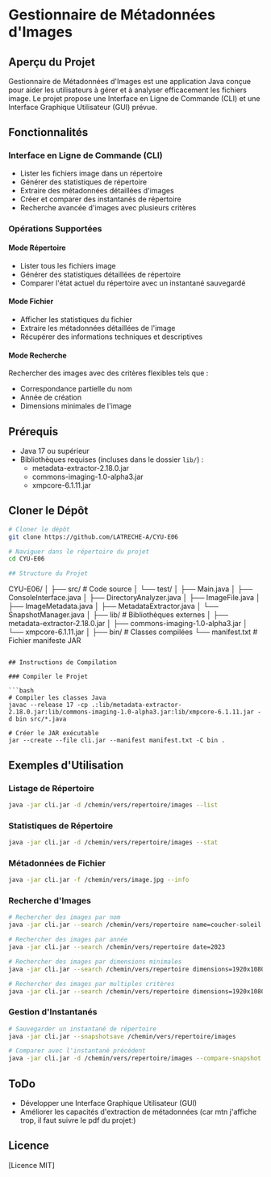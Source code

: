 # Gestionnaire de Métadonnées d'Images

## Aperçu du Projet

Gestionnaire de Métadonnées d'Images est une application Java conçue pour aider les utilisateurs à gérer et à analyser efficacement les fichiers image. Le projet propose une Interface en Ligne de Commande (CLI) et une Interface Graphique Utilisateur (GUI) prévue.

## Fonctionnalités

### Interface en Ligne de Commande (CLI)
- Lister les fichiers image dans un répertoire
- Générer des statistiques de répertoire
- Extraire des métadonnées détaillées d'images
- Créer et comparer des instantanés de répertoire
- Recherche avancée d'images avec plusieurs critères

### Opérations Supportées

#### Mode Répertoire
- Lister tous les fichiers image
- Générer des statistiques détaillées de répertoire
- Comparer l'état actuel du répertoire avec un instantané sauvegardé

#### Mode Fichier
- Afficher les statistiques du fichier
- Extraire les métadonnées détaillées de l'image
- Récupérer des informations techniques et descriptives

#### Mode Recherche
Rechercher des images avec des critères flexibles tels que :
- Correspondance partielle du nom
- Année de création
- Dimensions minimales de l'image

## Prérequis

- Java 17 ou supérieur
- Bibliothèques requises (incluses dans le dossier `lib/`) :
  - metadata-extractor-2.18.0.jar
  - commons-imaging-1.0-alpha3.jar
  - xmpcore-6.1.11.jar

## Cloner le Dépôt

```bash
# Cloner le dépôt
git clone https://github.com/LATRECHE-A/CYU-E06

# Naviguer dans le répertoire du projet
cd CYU-E06 

## Structure du Projet

```
CYU-E06/
│
├── src/                    # Code source
│   └── test/
│       ├── Main.java
│       ├── ConsoleInterface.java
│       ├── DirectoryAnalyzer.java
│       ├── ImageFile.java
│       ├── ImageMetadata.java
│       ├── MetadataExtractor.java
│       └── SnapshotManager.java
│
├── lib/                    # Bibliothèques externes
│   ├── metadata-extractor-2.18.0.jar
│   ├── commons-imaging-1.0-alpha3.jar
│   └── xmpcore-6.1.11.jar
│
├── bin/                    # Classes compilées
└── manifest.txt            # Fichier manifeste JAR
```

## Instructions de Compilation

### Compiler le Projet

```bash
# Compiler les classes Java
javac --release 17 -cp .:lib/metadata-extractor-2.18.0.jar:lib/commons-imaging-1.0-alpha3.jar:lib/xmpcore-6.1.11.jar -d bin src/*.java

# Créer le JAR exécutable
jar --create --file cli.jar --manifest manifest.txt -C bin .
```

## Exemples d'Utilisation

### Listage de Répertoire
```bash
java -jar cli.jar -d /chemin/vers/repertoire/images --list
```

### Statistiques de Répertoire
```bash
java -jar cli.jar -d /chemin/vers/repertoire/images --stat
```

### Métadonnées de Fichier
```bash
java -jar cli.jar -f /chemin/vers/image.jpg --info
```

### Recherche d'Images
```bash
# Rechercher des images par nom
java -jar cli.jar --search /chemin/vers/repertoire name=coucher-soleil

# Rechercher des images par année
java -jar cli.jar --search /chemin/vers/repertoire date=2023

# Rechercher des images par dimensions minimales
java -jar cli.jar --search /chemin/vers/repertoire dimensions=1920x1080

# Rechercher des images par multiples critères
java -jar cli.jar --search /chemin/vers/repertoire dimensions=1920x1080 name=coucher-soleil date=2023
```

### Gestion d'Instantanés
```bash
# Sauvegarder un instantané de répertoire
java -jar cli.jar --snapshotsave /chemin/vers/repertoire/images

# Comparer avec l'instantané précédent
java -jar cli.jar -d /chemin/vers/repertoire/images --compare-snapshot
```

## ToDo 
- Développer une Interface Graphique Utilisateur (GUI)
- Améliorer les capacités d'extraction de métadonnées (car mtn j'affiche trop, il faut suivre le pdf du projet:)

## Licence
[Licence MIT]
